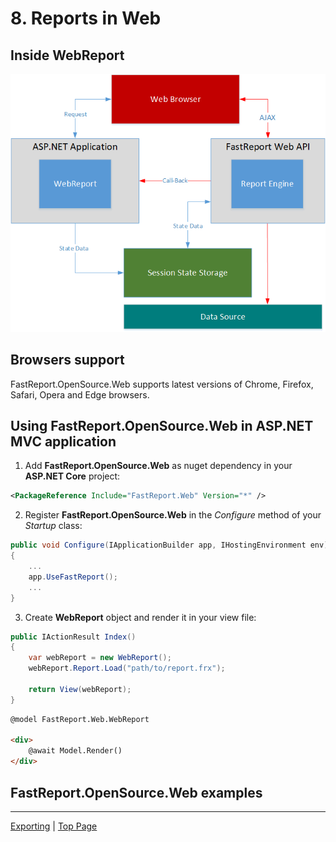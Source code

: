 # 8. Reports in Web

## Inside WebReport

![](images/WebReportAjaxScheme.png)

## Browsers support

FastReport.OpenSource.Web supports latest versions of Chrome, Firefox, Safari, Opera and Edge browsers.

## Using **FastReport.OpenSource.Web** in ASP.NET MVC application

1. Add **FastReport.OpenSource.Web** as nuget dependency in your **ASP.NET Core** project:

```xml
<PackageReference Include="FastReport.Web" Version="*" />
```

2. Register **FastReport.OpenSource.Web** in the *Configure* method of your *Startup* class:

```csharp
public void Configure(IApplicationBuilder app, IHostingEnvironment env)
{
    ...
    app.UseFastReport();
    ...
}
```

3. Create **WebReport** object and render it in your view file:

```csharp
public IActionResult Index()
{
    var webReport = new WebReport();
    webReport.Report.Load("path/to/report.frx");

    return View(webReport);
}
```

```html
@model FastReport.Web.WebReport

<div>
    @await Model.Render()
</div>
```

## FastReport.OpenSource.Web examples



---

[Exporting](Exporting.md) | [Top Page](README.md)
